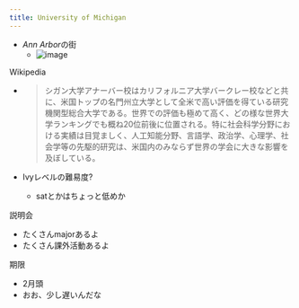 ```yaml
---
title: University of Michigan
---
```


* *Ann Arbor*の街
  * ![image](https://gyazo.com/9c804d34aad24c18383ecabb9fa8267b/thumb/1000)

Wikipedia

* 
   > 
   > シガン大学アナーバー校はカリフォルニア大学バークレー校などと共に、米国トップの名門州立大学として全米で高い評価を得ている研究機関型総合大学である。世界での評価も極めて高く、どの様な世界大学ランキングでも概ね20位前後に位置される。特に社会科学分野における実績は目覚ましく、人工知能分野、言語学、政治学、心理学、社会学等の先駆的研究は、米国内のみならず世界の学会に大きな影響を及ぼしている。

* Ivyレベルの難易度?
  
  * satとかはちょっと低めか

説明会

* たくさんmajorあるよ
* たくさん課外活動あるよ

期限

* 2月頭
* おお、少し遅いんだな
